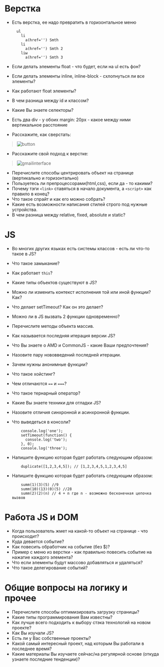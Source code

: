 # Верстка

- Есть верстка, ее надо превратить в горизонтальное меню
      
        ul
          li
            a(href='') Smth
          li
            a(href='') Smth 2         
          liы
            a(href='') Smth 3


- Если делать элементы float - что будет, если на ul есть фон?
- Если делать элементы inline, inline-block - схлопнуться ли все элементы?
- Как работают float элементы?
- В чем разница между id и классом?
- Какие Вы знаете селекторы?
- Есть два div - у обоих margin: 20px - какое между ними вертикальное расстояние                   
- Расскажите, как сверстать:
>   ![button](https://cdn.css-tricks.com/wp-content/uploads/2013/10/css-button.png)
- Расскажите свой подход к верстке:
>   ![gmailinterface](http://img-fotki.yandex.ru/get/5817/26435816.0/0_751b4_11aa18a7_orig)
- Перечислите способы центрировать объект на странице (вертикально и горизонтально)
- Пользуетесь ли препроцессорами(html,css), если да - то какими?
- Почему тэги `<link>` ставяться в начало документа, а `<script>` как правило в конец?
- Что такое спрайт и как его можно собрать?
- Какие есть возможности написания стилей строго под нужные устройства.
- В чем разница между relative, fixed, absolute и static?

# JS
- Во многих других языках есть системы классов - есть ли что-то такое в JS?
- Что такое замыкание?
- Как работает `this`?
- Какие типы объектов существуют в JS?
- Можно ли изменить контекст исполнения той или иной функции? Как?
- Что делает setTimeout? Как он это делает?
- Можно ли в JS вызвать 2 функции одновременно?
- Перечислите методы объекта массив.
- Как называется последняя итерация версии JS?
- Что Вы знаете о AMD и CommonJS - какие Ваши предпочтения?
- Назовите пару нововведений последней итерации.
- Зачем нужны анонимные функции?
- Что такое хойстинг?
- Чем отличаются `==` и `===`?
- Что такое тернарный оператор?
- Какие Вы знаете техники для отладки JS?
- Назовите отличия синхронной и асинхронной функции.
- Что выведеться в консоли?

          console.log('one');
          setTimeout(function() {
            console.log('two');
          }, 0);
          console.log('three');
- Напишите функцию которая будет работать следующим образом:
          
          duplicate([1,2,3,4,5]); // [1,2,3,4,5,1,2,3,4,5]

- Напишите функцию которая будет работать следующим образом:
        
          summ(1)(3)(5) //9
          summ(10)(13)(0)(5) //28
          summ(2)(2)(n) // 4 + n где n - возможно бесконечная цепочка вызвов




# Работа JS и DOM
- Когда пользователь жмет на какой-то объект на странице - что происходит?
- Куда девается событие?
- Как повесить обработчик на событие (без $)?
- Пример с меню из верстки - как правильно повесить событие на нажатие каждого элемента?
- Что если элементы будут массово добавляться и удаляться?
- Что такое делегирование событий?

# Общие вопросы на логику и прочее

- Перечислите способы оптимизировать загрузку страницы?
- Какие типы программирования Вам известны?
- Как лучше всего подходить к выбору стэка технологий на новом проекте?
- Как Вы изучали JS?
- Есть ли у Вас собственные проекты?
- Какой самый интересный проект, над которым Вы работали в последнее время?
- Какие материалы Вы изучаете сейчас/на регулярной основе (откуда узнаете последние тенденции)?